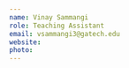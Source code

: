 ```yaml
---
name: Vinay Sammangi
role: Teaching Assistant
email: vsammangi3@gatech.edu
website: 
photo: 
---
```

